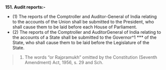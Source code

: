 **151. Audit reports:-** 
- (1) The reports of the Comptroller and Auditor-General of India relating to the accounts of the Union shall be submitted to the President, who shall cause them to be laid before each House of Parliament.
- (2) The reports of the Comptroller and AuditorGeneral of India relating to the accounts of a State shall be submitted to the Governor^1 *** of the State, who shall cause them to be laid before the Legislature of the State.

>1. The words “or Rajpramukh” omitted by the Constitution (Seventh Amendment) Act, 1956, s. 29 and Sch.